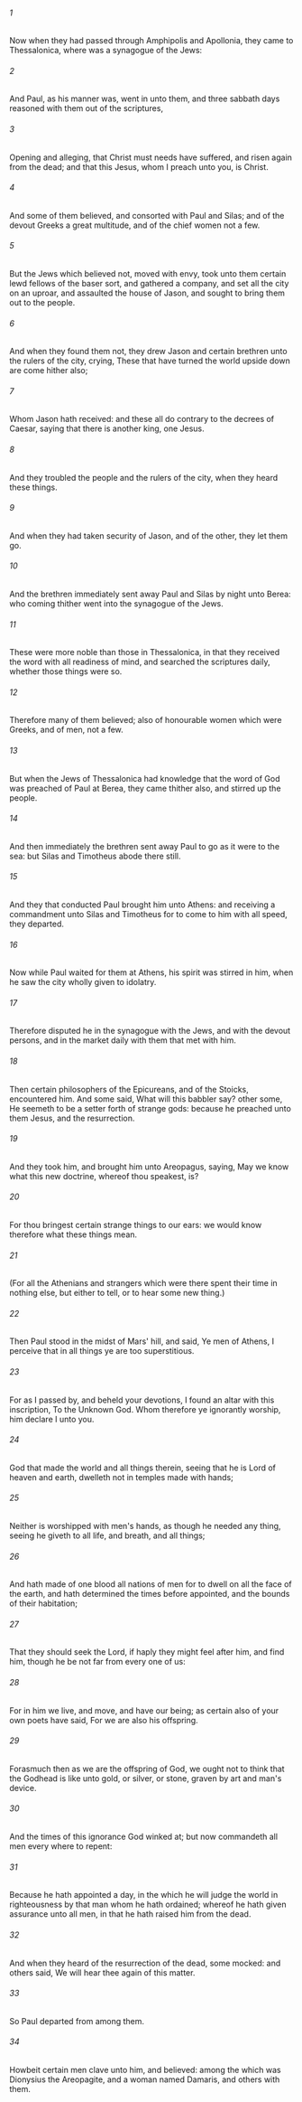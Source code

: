 ###### 1
Now when they had passed through Amphipolis and Apollonia, they came to Thessalonica, where was a synagogue of the Jews:

###### 2
And Paul, as his manner was, went in unto them, and three sabbath days reasoned with them out of the scriptures,

###### 3
Opening and alleging, that Christ must needs have suffered, and risen again from the dead; and that this Jesus, whom I preach unto you, is Christ.

###### 4
And some of them believed, and consorted with Paul and Silas; and of the devout Greeks a great multitude, and of the chief women not a few.

###### 5
But the Jews which believed not, moved with envy, took unto them certain lewd fellows of the baser sort, and gathered a company, and set all the city on an uproar, and assaulted the house of Jason, and sought to bring them out to the people.

###### 6
And when they found them not, they drew Jason and certain brethren unto the rulers of the city, crying, These that have turned the world upside down are come hither also;

###### 7
Whom Jason hath received: and these all do contrary to the decrees of Caesar, saying that there is another king, one Jesus.

###### 8
And they troubled the people and the rulers of the city, when they heard these things.

###### 9
And when they had taken security of Jason, and of the other, they let them go.

###### 10
And the brethren immediately sent away Paul and Silas by night unto Berea: who coming thither went into the synagogue of the Jews.

###### 11
These were more noble than those in Thessalonica, in that they received the word with all readiness of mind, and searched the scriptures daily, whether those things were so.

###### 12
Therefore many of them believed; also of honourable women which were Greeks, and of men, not a few.

###### 13
But when the Jews of Thessalonica had knowledge that the word of God was preached of Paul at Berea, they came thither also, and stirred up the people.

###### 14
And then immediately the brethren sent away Paul to go as it were to the sea: but Silas and Timotheus abode there still.

###### 15
And they that conducted Paul brought him unto Athens: and receiving a commandment unto Silas and Timotheus for to come to him with all speed, they departed.

###### 16
Now while Paul waited for them at Athens, his spirit was stirred in him, when he saw the city wholly given to idolatry.

###### 17
Therefore disputed he in the synagogue with the Jews, and with the devout persons, and in the market daily with them that met with him.

###### 18
Then certain philosophers of the Epicureans, and of the Stoicks, encountered him. And some said, What will this babbler say? other some, He seemeth to be a setter forth of strange gods: because he preached unto them Jesus, and the resurrection.

###### 19
And they took him, and brought him unto Areopagus, saying, May we know what this new doctrine, whereof thou speakest, is?

###### 20
For thou bringest certain strange things to our ears: we would know therefore what these things mean.

###### 21
(For all the Athenians and strangers which were there spent their time in nothing else, but either to tell, or to hear some new thing.)

###### 22
Then Paul stood in the midst of Mars' hill, and said, Ye men of Athens, I perceive that in all things ye are too superstitious.

###### 23
For as I passed by, and beheld your devotions, I found an altar with this inscription, To the Unknown God. Whom therefore ye ignorantly worship, him declare I unto you.

###### 24
God that made the world and all things therein, seeing that he is Lord of heaven and earth, dwelleth not in temples made with hands;

###### 25
Neither is worshipped with men's hands, as though he needed any thing, seeing he giveth to all life, and breath, and all things;

###### 26
And hath made of one blood all nations of men for to dwell on all the face of the earth, and hath determined the times before appointed, and the bounds of their habitation;

###### 27
That they should seek the Lord, if haply they might feel after him, and find him, though he be not far from every one of us:

###### 28
For in him we live, and move, and have our being; as certain also of your own poets have said, For we are also his offspring.

###### 29
Forasmuch then as we are the offspring of God, we ought not to think that the Godhead is like unto gold, or silver, or stone, graven by art and man's device.

###### 30
And the times of this ignorance God winked at; but now commandeth all men every where to repent:

###### 31
Because he hath appointed a day, in the which he will judge the world in righteousness by that man whom he hath ordained; whereof he hath given assurance unto all men, in that he hath raised him from the dead.

###### 32
And when they heard of the resurrection of the dead, some mocked: and others said, We will hear thee again of this matter.

###### 33
So Paul departed from among them.

###### 34
Howbeit certain men clave unto him, and believed: among the which was Dionysius the Areopagite, and a woman named Damaris, and others with them.

